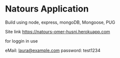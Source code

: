 # Natours Application

Build using node, express, mongoDB, Mongoose, PUG



Site link
https://natours-omer-husni.herokuapp.com



for loggin in use 



eMail: laura@example.com
password: test1234
